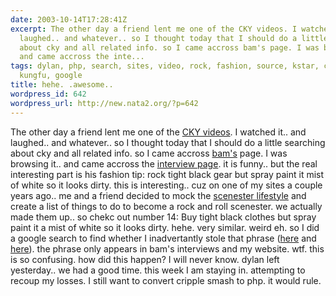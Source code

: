 ```yaml
---
date: 2003-10-14T17:28:41Z
excerpt: The other day a friend lent me one of the CKY videos. I watched it.. and
  laughed.. and whatever.. so I thought today that I should do a little searching
  about cky and all related info. so I came accross bam's page. I was browsing it..
  and came accross the inte...
tags: dylan, php, search, sites, video, rock, fashion, source, kstar, cripple, smash,
  kungfu, google
title: hehe. .awesome..
wordpress_id: 642
wordpress_url: http://new.nata2.org/?p=642
---
```


The other day a friend lent me one of the <a href="http://www.ckystore.com/">CKY videos</a>. I watched it.. and laughed.. and whatever.. so I thought today that I should do a little searching about cky and all related info. so I came accross <a href="http://www.bamargera.com/home.html">bam's</a> page. I was browsing it.. and came accross the <a href="http://www.bamargera.com/interview.html">interview page</a>. it is funny.. but the real interesting part is his fashion tip: rock tight black gear but spray paint it mist of white so it looks dirty. this is interesting.. cuz on one of my sites a couple years ago.. me and a friend decided to mock the <a href="http://ironkungfu.com/wiki/index.php/RockStarScenester">scenester lifestyle</a> and create a list of things to do to become a rock and roll scenester. we actually made them up.. so chekc out number 14: Buy tight black clothes but spray paint it a mist of white so it looks dirty. hehe. very similar. weird eh. so I did a google search to find whether I inadvertantly stole that phrase (<a href="http://www.google.com/search?sourceid=navclient&ie=UTF-8&oe=UTF-8&q=a+mist+of+white+so+it+looks+dirty">here</a> and <a href="http://www.google.com/search?sourceid=navclient&ie=UTF-8&oe=UTF-8&q=%22a+mist+of+white+so+it+looks+dirty%22">here</a>). the phrase only appears in bam's interviews and my website. wtf. this is so confusing. how did this happen? I will never know. dylan left yesterday.. we had a good time. this week I am staying in. attempting to recoup my losses. I still want to convert cripple smash to php. it would rule. 
